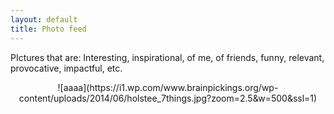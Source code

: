 ```yaml
---
layout: default
title: Photo feed
---
```

PIctures that are:
Interesting, inspirational, of me, of friends, funny, relevant, provocative, impactful, etc.

<center>![aaaa](https://i1.wp.com/www.brainpickings.org/wp-content/uploads/2014/06/holstee_7things.jpg?zoom=2.5&w=500&ssl=1)</center>
